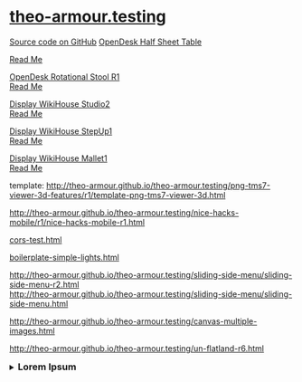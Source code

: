 [theo-armour.testing]( ./index.html )
===

<span style=display:none; >[View as web page]( http://theo-armour.github.io/theo-armour.testing/index.html "view the files as apps." ) <input value="<< You are here" size=15 style="font:bold 11pt monospace;border-width:0;" ></span>  

[Source code on GitHub]( https://github.com/theo-armour/theo-armour.testing )
[OpenDesk Half Sheet Table]( http://theo-armour.github.io/theo-armour.testing/opendesk-half-sheet-table/latest/ )  

[Read Me]( http://theo-armour.github.io/theo-armour.testing/opendesk-half-sheet-table/ )

[OpenDesk Rotational Stool R1]( http://theo-armour.github.io/theo-armour.testing/display-open-desk-rotational-stool/build-open-desk-rotational-stool-r1.html )  
[Read Me]( http://theo-armour.github.io/theo-armour.testing/display-open-desk-rotational-stool/ )

[Display WikiHouse Studio2]( http://theo-armour.github.io/theo-armour.testing/display-wikihouse-studio2/latest/index.html )  
[Read Me]( ./index.html#./display-wikihouse-studio2/readme.md# )

[Display WikiHouse StepUp1]( http://theo-armour.github.io/theo-armour.testing/display-wikihouse-stepup1/latest/index.html )  
[Read Me]( ./index.html#./display-wikihouse-stepup1/readme.md# )

[Display WikiHouse Mallet1]( http://theo-armour.github.io/theo-armour.testing/display-wikihouse-mallet1/latest/index.html )  
[Read Me]( ./index.html#./display-wikihouse-mallet1/readme.md# )

<!--
viewer: <http://theo-armour.github.io/theo-armour.testing/png-tms7-viewer-3d-features/r1/png-tms7-viewer-3d.html>  
-->
template: <http://theo-armour.github.io/theo-armour.testing/png-tms7-viewer-3d-features/r1/template-png-tms7-viewer-3d.html>  


<http://theo-armour.github.io/theo-armour.testing/nice-hacks-mobile/r1/nice-hacks-mobile-r1.html>  

[cors-test.html]( ./cors-test.html )

[boilerplate-simple-lights.html]( ./boilerplate-simple-lights.html )

<http://theo-armour.github.io/theo-armour.testing/sliding-side-menu/sliding-side-menu-r2.html>  
<http://theo-armour.github.io/theo-armour.testing/sliding-side-menu/sliding-side-menu.html>

<http://theo-armour.github.io/theo-armour.testing/canvas-multiple-images.html>

<http://theo-armour.github.io/theo-armour.testing/un-flatland-r6.html>

<details>
<summary><h3>Lorem Ipsum</h3></summary>

lorem ipsum, quia dolor sit, amet, consectetur, adipisci velit, sed quia non numquam eius modi tempora incidunt, ut labore et dolore magnam aliquam quaerat voluptatem. ut enim ad minima veniam, quis nostrum exercitationem ullam corporis suscipit laboriosam, nisi ut aliquid ex ea commodi consequatur? quis autem vel eum iure reprehenderit, qui in ea voluptate velit esse, quam nihil molestiae consequatur, vel illum, qui dolorem eum fugiat, quo voluptas nulla pariatur?
</details>


<style>h3 { display:inline; }</style>